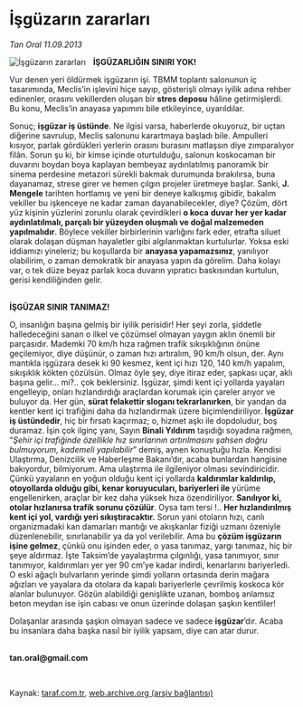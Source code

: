 # İşgüzarın zararları

*Tan Oral 11.09.2013*

<div class="yazi"><img align="left" alt="İşgüzarın zararları" border="0" src="http://www.taraf.com.tr/fotoraflar/makaleler/isguzarin-zararlari_2889_orijinal.jpg" style="border-right-width:10px; border-color:#FFFFFF"/><p><b>İŞGÜZARLIĞIN SINIRI YOK!</b></p>
<p>Vur denen yeri öldürmek işgüzarın işi. TBMM toplantı salonunun iç tasarımında, Meclis’in işlevini hiçe sayıp, gösterişli olmayı iyilik adına rehber edinenler, orasını vekillerden oluşan bir <b>stres deposu</b> hâline getirmişlerdi. Bu konu, Meclis’in anayasa yapımını bile etkileyince, uyarıldılar.</p>
<p>Sonuç; <b>işgüzar iş üstünde</b>. Ne ilgisi varsa, haberlerde okuyoruz, bir uçtan diğerine savrulup, Meclis salonunu karartmaya başladı bile. Ampulleri kısıyor, parlak gördükleri yerlerin orasını burasını matlaşsın diye zımparalıyor filân. Sorun şu ki, bir kimse içinde oturtulduğu, salonun koskocaman bir duvarını boydan boya kaplayan bembeyaz aydınlatılmış panoramik bir sinema perdesine metazori sürekli bakmak durumunda bırakılırsa, buna dayanamaz, strese girer ve hemen çılgın projeler üretmeye başlar. Sanki, <b>J. Mengele</b> tarihten hortlamış ve yeni bir deneye kalkışmış gibidir, bakalım vekiller bu işkenceye ne kadar zaman dayanabilecekler, diye? Çözüm, dört yüz kişinin yüzlerini zorunlu olarak çevirdikleri <b>o koca</b> <b>duvar</b> <b>her yer kadar aydınlatılmalı, parçalı bir yüzeyden oluşmalı ve doğal malzemeden yapılmalıdır</b>. Böylece vekiller birbirlerinin varlığını fark eder, etrafta siluet olarak dolaşan düşman hayaletler gibi algılanmaktan kurtulurlar. Yoksa eski iddiamızı yineleriz; bu koşullarda bir <b>anayasa yapamazsınız</b>, yanılıyor olabilirim, o zaman demokratik bir anayasa yapın da görelim. Daha kolayı var, o tek düze beyaz parlak koca duvarın yıpratıcı baskısından kurtulun, gerisi kendiliğinden gelir. </p>
<p><b><br/>İŞGÜZAR SINIR TANIMAZ!</b></p>
<p>O, insanlığın başına gelmiş bir iyilik perisidir! Her şeyi zorla, şiddetle halledeceğini sanan o ilkel ve çözümsel olmayan yaygın aklın önemli bir parçasıdır. Mademki 70 km/h hıza rağmen trafik sıkışıklığının önüne geçilemiyor, diye düşünür, o zaman hızı artıralım, 90 km/h olsun, der. Aynı mantıkla işgüzara desek ki 90 kesmez, kent içi hızı 120, 140 km/h yapalım, sıkışıklık kökten çözülsün. Olmaz öyle şey, diye itiraz eder, şapkası uçar, aklı başına gelir... mi?.. çok beklersiniz. İşgüzar, şimdi kent içi yollarda yayaları engelleyip, onları hızlandırdığı araçlardan korumak için çareler arıyor ve buluyor da. Her gün, <b>sürat felakettir sloganı tekrarlanırken</b>, bir yandan da kentler kent içi trafiğini daha da hızlandırmak üzere biçimlendiriliyor. <b>İşgüzar iş üstündedir</b>, hiç bir fırsatı kaçırmaz; o, hizmet aşkı ile dopdoludur, boş duramaz. İşin çok ilginç yanı, Sayın <b>Binali Yıldırım</b> taşıdığı soyadına rağmen, “<i>Şehir içi trafiğinde</i> <i>özellikle hız sınırlarının artırılmasını şahsen doğru bulmuyorum, kademeli yapılabilir</i>”<i> </i>demiş, aynen konuştuğu hızla. Kendisi<i> </i>Ulaştırma, Denizcilik ve Haberleşme Bakanı’dır, acaba bunlardan hangisine bakıyordur, bilmiyorum. Ama ulaştırma ile ilgileniyor olması sevindiricidir. Çünkü yayaların en yoğun olduğu kent içi yollarda <b>kaldırımlar kaldırılıp, otoyollarda olduğu gibi, kenar koruyucuları, bariyerleri ile</b> yürüme engellenirken, araçlar bir kez daha yüksek hıza özendiriliyor. <b>Sanılıyor ki, otolar hızlanırsa trafik sorunu çözülür</b>. Oysa tam tersi !.. <b>Her hızlandırılmış kent içi yol, vardığı yeri sıkıştıracaktır.</b> Sorun yani otoların hızı, canlı organizmadaki kan damarları mantığı ve akışkanlar fiziği uzmanı özeniyle düzenlenebilir, sınırlanabilir ya da yol verilebilir. Ama bu <b>çözüm işgüzarın işine gelmez</b>, çünkü onu işinden eder, o yasa tanımaz, yargı tanımaz, hiç bir şeye aldırmaz. İşte Taksim’de yayalaştırma çılgınlığı, yasa tanımıyor, sınır tanımıyor, kaldırımları yer yer 90 cm’ye kadar indirdi, kenarlarını bariyerledi. O eski ağaçlı bulvarların yerinde şimdi yolların ortasında derin mağara ağızları ve yayalara da otolara da kapalı bariyerlerle çevrilmiş koskoca kör alanlar bulunuyor. Gözün alabildiği genişlikte uzanan, bomboş anlamsız beton meydan ise işin cabası ve onun üzerinde dolaşan şaşkın kentliler! </p>
<p>Dolaşanlar arasında şaşkın olmayan sadece ve sadece <b>işgüzar</b>’dır. Acaba bu insanlara daha başka nasıl bir iyilik yapsam, diye can atar durur.</p><b>
<p><br/>tan.oral@gmail.com</p>
<p></p></b> 
</div>

Kaynak: [taraf.com.tr](http://www.taraf.com.tr/tan-oral/makale-isguzarin-zararlari.htm), [web.archive.org (arşiv bağlantısı)](http://web.archive.org/web/20131113154838/http://www.taraf.com.tr/tan-oral/makale-isguzarin-zararlari.htm)
